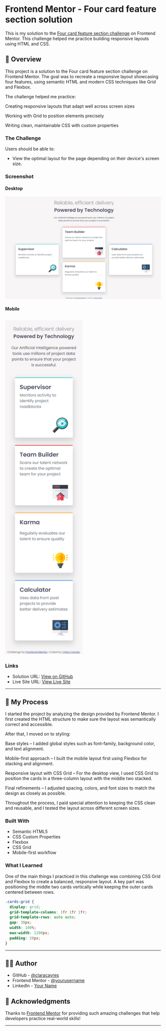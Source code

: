 # Frontend Mentor - Four card feature section solution

This is my solution to the [Four card feature section challenge](https://www.frontendmentor.io/challenges/four-card-feature-section-weK1eFYK) on Frontend Mentor. This challenge helped me practice building responsive layouts using HTML and CSS.

## 📌 Overview

This project is a solution to the Four card feature section challenge on Frontend Mentor. The goal was to recreate a responsive layout showcasing four features, using semantic HTML and modern CSS techniques like Grid and Flexbox.

The challenge helped me practice:

Creating responsive layouts that adapt well across screen sizes

Working with Grid to position elements precisely

Writing clean, maintainable CSS with custom properties

### The Challenge

Users should be able to:

- View the optimal layout for the page depending on their device's screen size.

### Screenshot

#### Desktop

![Desktop](images/desktop.png)

#### Mobile

## <img src="images/mobile.png" alt="Mobile" width="250"/>

### Links

- Solution URL: [View on GitHub](https://github.com/claracayres/four-card-feature-section-main)
- Live Site URL: [View Live Site](https://claracayres.github.io/four-card-feature-section-main)

---

## 🚀 My Process

I started the project by analyzing the design provided by Frontend Mentor. I first created the HTML structure to make sure the layout was semantically correct and accessible.

After that, I moved on to styling:

Base styles – I added global styles such as font-family, background color, and text alignment.

Mobile-first approach – I built the mobile layout first using Flexbox for stacking and alignment.

Responsive layout with CSS Grid – For the desktop view, I used CSS Grid to position the cards in a three-column layout with the middle two stacked.

Final refinements – I adjusted spacing, colors, and font sizes to match the design as closely as possible.

Throughout the process, I paid special attention to keeping the CSS clean and reusable, and I tested the layout across different screen sizes.

### Built With

- Semantic HTML5
- CSS Custom Properties
- Flexbox
- CSS Grid
- Mobile-first workflow

### What I Learned

One of the main things I practiced in this challenge was combining CSS Grid and Flexbox to create a balanced, responsive layout. A key part was positioning the middle two cards vertically while keeping the outer cards centered between rows.

```css
.cards-grid {
  display: grid;
  grid-template-columns: 1fr 1fr 1fr;
  grid-template-rows: auto auto;
  gap: 30px;
  width: 100%;
  max-width: 1200px;
  padding: 20px;
}
```
---

## 🙋‍♀️ Author

- GitHub - [@claracayres](https://github.com/claracayres)
- Frontend Mentor - [@yourusername](https://www.frontendmentor.io/profile/claracayres)
- LinkedIn - [Your Name](https://www.linkedin.com/in/maria-clara-cayres-de-almeida)

## 🎯 Acknowledgments

Thanks to [Frontend Mentor](https://www.frontendmentor.io) for providing such amazing challenges that help developers practice real-world skills!

---